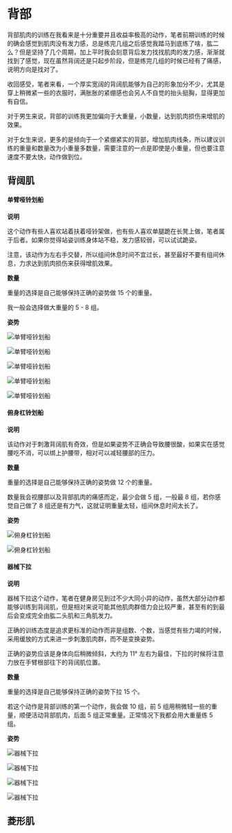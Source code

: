 # 背部

背部肌肉的训练在我看来是十分重要并且收益率极高的动作，笔者前期训练的时候的确会感觉到肌肉没有发力感，总是练完几组之后感觉我踏马到底练了啥，肱二么？但是坚持了几个周期，加上平时我会刻意背后发力找找肌肉的发力感，渐渐就找到了感觉，现在虽然背阔还是只起步阶段，但是练完几组的时候已经有了痛感，说明方向是找对了。

收回感受，笔者来看，一个厚实宽阔的背阔肌能够为自己的形象加分不少，尤其是穿上稍微紧一些的衣服时，满胀胀的紧绷感也会另人不自觉的抬头挺胸，显得更加有自信。

对于男生来说，背部的训练我更加偏向于大重量，小数量，达到肌肉损伤来增肌的效果。

对于女生来说，更多的是倾向于一个紧绷紧实的背部，增加肌肉线条，所以建议训练的重量和数量改为小重量多数量，需要注意的一点是即使是小重量，但也要注意速度不要太快，动作做到位。

## 背阔肌

#### 单臂哑铃划船

**说明**

这个动作有些人喜欢站着扶着哑铃架做，也有些人喜欢单腿跪在长凳上做，笔者属于后者。如果你觉得站姿训练身体站不稳，发力感较弱，可以试试跪姿。

注意，该动作为左右手交替，所以组间休息时间不宜过长，甚至最好不要有组间休息，力求达到肌肉损伤来获得增肌效果。

**数量**

重量的选择是自己能够保持正确的姿势做 15 个的重量。

我一般会选择做大重量的 5 - 8 组。

**姿势**

![单臂哑铃划船](https://pic2.zhimg.com/80/v2-7c707df961c589b1eab308e57acfb4f1_hd.jpg)

![单臂哑铃划船](https://pic2.zhimg.com/80/v2-0f0f038291433be11496ab75f1b4b17d_hd.jpg)

![单臂哑铃划船](https://www.jianshen8.com/uploads/allimg/130723/2_130723110349_5.jpg)

![单臂哑铃划船](https://www.jianshen8.com/uploads/allimg/130723/2_130723110349_2.jpg)

![单臂哑铃划船](https://www.jianshen8.com/uploads/allimg/130723/2_130723110349_3.jpg)

#### 俯身杠铃划船

**说明**

该动作对于刺激背阔肌有奇效，但是如果姿势不正确会导致腰很酸，如果实在感觉腰吃不消，可以绑上护腰带，相对可以减轻腰部的压力。

**数量**

重量的选择是自己能够保持正确的姿势做 12 个的重量。

数量我会视腰部以及背部肌肉的痛感而定，最少会做 5 组，一般最 8 组，若你感觉自己做了 8 组还是有力气，这就证明重量太轻，组间休息时间太长了。

**姿势**

![俯身杠铃划船](https://pic3.zhimg.com/80/v2-78d09cb5ca23fb25e018afb118b92236_hd.jpg)

![俯身杠铃划船](https://pic3.zhimg.com/80/v2-433792401c498ac47d52fc39b94b7752_hd.jpg)

#### 器械下拉

**说明**

器械下拉这个动作，笔者在健身房见到过不少大同小异的动作，虽然大部分动作都能够训练到背阔肌，但是相对来说可能其他肌肉群借力会比较严重，甚至有的到最后会变成完全由肱二头肌和三角肌发力。

正确的训练态度是追求更标准的动作而非是组数、个数，当感觉有些力竭的时候，采用缓放的方式来进一步刺激肌肉群，而不是变换姿势。

正确的姿势应该是身体向后稍微倾斜，大约为 11° 左右为最佳，下拉的时候将注意力放在手臂根部往下的背阔肌位置。

**数量**

重量的选择是自己能够保持正确的姿势下拉 15 个。

若这个动作是背部训练的第一个动作，我会做 10 组，前 5 组用稍微轻一些的重量，顺便活动背部肌肉，后面 5 组正常重量。正常情况下我都会用大重量练 5 组。

**姿势**

![器械下拉](https://pic4.zhimg.com/80/v2-82c54e28efe0307e2f51713b8ba12ffb_hd.jpg)

![器械下拉](https://pic4.zhimg.com/80/v2-acf84e9a43449f783f946f5808d1c4e7_hd.jpg)

![器械下拉](https://www.jianshen8.com/uploads/allimg/170614/4_170614162449_4.gif)

![器械下拉](https://www.jianshen8.com/uploads/allimg/170614/4_170614163057_1.gif)

## 菱形肌

[器械下拉]: https://github.com/jsjzh/fitness-best-practice/blob/master/%E5%8A%A8%E4%BD%9C%E5%BA%93/%E9%83%A8%E4%BD%8D/05-%E8%83%8C%E9%83%A8.md#%E5%99%A8%E6%A2%B0%E4%B8%8B%E6%8B%89 '器械下拉'
[俯身杠铃划船]: https://github.com/jsjzh/fitness-best-practice/blob/master/%E5%8A%A8%E4%BD%9C%E5%BA%93/%E9%83%A8%E4%BD%8D/05-%E8%83%8C%E9%83%A8.md#%E4%BF%AF%E8%BA%AB%E6%9D%A0%E9%93%83%E5%88%92%E8%88%B9 '俯身杠铃划船'
[单臂哑铃划船]: https://github.com/jsjzh/fitness-best-practice/blob/master/%E5%8A%A8%E4%BD%9C%E5%BA%93/%E9%83%A8%E4%BD%8D/05-%E8%83%8C%E9%83%A8.md#%E5%8D%95%E8%87%82%E5%93%91%E9%93%83%E5%88%92%E8%88%B9 '单臂哑铃划船'
